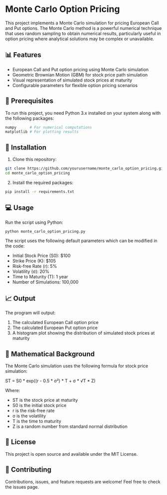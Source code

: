 # Monte Carlo Option Pricing

This project implements a Monte Carlo simulation for pricing European Call and Put options. The Monte Carlo method is a powerful numerical technique that uses random sampling to obtain numerical results, particularly useful in option pricing where analytical solutions may be complex or unavailable.

## 📊 Features

- European Call and Put option pricing using Monte Carlo simulation
- Geometric Brownian Motion (GBM) for stock price path simulation
- Visual representation of simulated stock prices at maturity
- Configurable parameters for flexible option pricing scenarios

## 🔧 Prerequisites

To run this project, you need Python 3.x installed on your system along with the following packages:

```bash
numpy      # For numerical computations
matplotlib # For plotting results
```

## 🚀 Installation

1. Clone this repository:
```bash
git clone https://github.com/yourusername/monte_carlo_option_pricing.git
cd monte_carlo_option_pricing
```

2. Install the required packages:
```bash
pip install -r requirements.txt
```

## 💻 Usage

Run the script using Python:

```bash
python monte_carlo_option_pricing.py
```

The script uses the following default parameters which can be modified in the code:
- Initial Stock Price (S0): $100
- Strike Price (K): $105
- Risk-free Rate (r): 5%
- Volatility (σ): 20%
- Time to Maturity (T): 1 year
- Number of Simulations: 100,000

## 📈 Output

The program will output:
1. The calculated European Call option price
2. The calculated European Put option price
3. A histogram plot showing the distribution of simulated stock prices at maturity

## 🧮 Mathematical Background

The Monte Carlo simulation uses the following formula for stock price simulation:

ST = S0 * exp((r - 0.5 * σ²) * T + σ * √T * Z)

Where:
- ST is the stock price at maturity
- S0 is the initial stock price
- r is the risk-free rate
- σ is the volatility
- T is the time to maturity
- Z is a random number from standard normal distribution

## 📝 License

This project is open source and available under the MIT License.

## 🤝 Contributing

Contributions, issues, and feature requests are welcome! Feel free to check the issues page.
